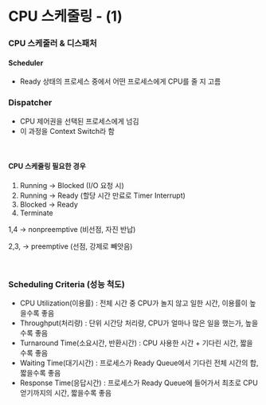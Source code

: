 # CPU 스케줄링 - (1)



### CPU 스케줄러 & 디스패처

#### Scheduler

- Ready 상태의 프로세스 중에서 어떤 프로세스에게 CPU를 줄 지 고름

### Dispatcher

- CPU 제어권을 선택된 프로세스에게 넘김
- 이 과정을 Context Switch라 함

<br>

#### CPU 스케줄링 필요한 경우

1. Running -> Blocked (I/O 요청 시)
2. Running -> Ready (할당 시간 만료로 Timer Interrupt)
3. Blocked -> Ready
4. Terminate

1,4 -> nonpreemptive (비선점, 자진 반납)<br>

2,3, -> preemptive (선점, 강제로 빼앗음)



<br>

### Scheduling Criteria (성능 척도)

- CPU Utilization(이용률) : 전체 시간 중 CPU가 놀지 않고 일한 시간, 이용률이 높을수록 좋음
- Throughput(처리량) : 단위 시간당 처리량, CPU가 얼마나 많은 일을 했는가, 높을수록 좋음
- Turnaround Time(소요시간, 반환시간) : CPU 사용한 시간 + 기다린 시간, 짧을수록 좋음
- Waiting Time(대기시간) : 프로세스가 Ready Queue에서 기다린 전체 시간의 합, 짧을수록 좋음
- Response Time(응답시간) : 프로세스가 Ready Queue에 들어가서 최초로 CPU 얻기까지의 시간, 짧을수록 좋음